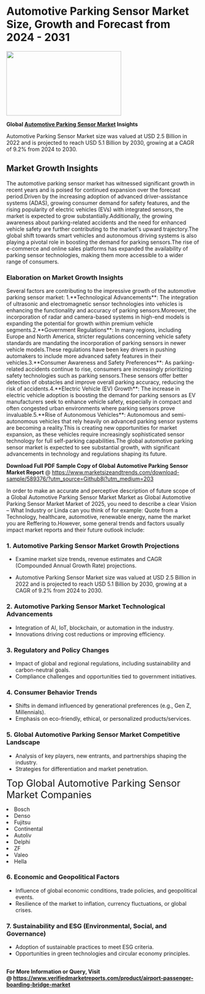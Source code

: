 <H1>Automotive Parking Sensor Market Size, Growth and Forecast from 2024 - 2031</H1><img class="aligncenter size-medium wp-image-584254" src="https://thirdeyenews.in/wp-content/uploads/2024/09/Global-Market-Research-300x168.jpeg" alt="" width="300" height="168" /><p><strong>Global&nbsp;<a href="https://www.marketsizeandtrends.com/download-sample/589376/?utm_source=Github8j?utm_medium=203">Automotive Parking Sensor Market</a> Insights</strong></p><p>Automotive Parking Sensor Market size was valued at USD 2.5 Billion in 2022 and is projected to reach USD 5.1 Billion by 2030, growing at a CAGR of 9.2% from 2024 to 2030.</p><p><h2>Market Growth Insights</h2> The automotive parking sensor market has witnessed significant growth in recent years and is poised for continued expansion over the forecast period.Driven by the increasing adoption of advanced driver-assistance systems (ADAS), growing consumer demand for safety features, and the rising popularity of electric vehicles (EVs) with integrated sensors, the market is expected to grow substantially.Additionally, the growing awareness about parking-related accidents and the need for enhanced vehicle safety are further contributing to the market's upward trajectory.The global shift towards smart vehicles and autonomous driving systems is also playing a pivotal role in boosting the demand for parking sensors.The rise of e-commerce and online sales platforms has expanded the availability of parking sensor technologies, making them more accessible to a wider range of consumers. <h3>Elaboration on Market Growth Insights</h3> Several factors are contributing to the impressive growth of the automotive parking sensor market: 1.**Technological Advancements**: The integration of ultrasonic and electromagnetic sensor technologies into vehicles is enhancing the functionality and accuracy of parking sensors.Moreover, the incorporation of radar and camera-based systems in high-end models is expanding the potential for growth within premium vehicle segments.2.**Government Regulations**: In many regions, including Europe and North America, stricter regulations concerning vehicle safety standards are mandating the incorporation of parking sensors in newer vehicle models.These regulations have been key drivers in pushing automakers to include more advanced safety features in their vehicles.3.**Consumer Awareness and Safety Preferences**: As parking-related accidents continue to rise, consumers are increasingly prioritizing safety technologies such as parking sensors.These sensors offer better detection of obstacles and improve overall parking accuracy, reducing the risk of accidents.4.**Electric Vehicle (EV) Growth**: The increase in electric vehicle adoption is boosting the demand for parking sensors as EV manufacturers seek to enhance vehicle safety, especially in compact and often congested urban environments where parking sensors prove invaluable.5.**Rise of Autonomous Vehicles**: Autonomous and semi-autonomous vehicles that rely heavily on advanced parking sensor systems are becoming a reality.This is creating new opportunities for market expansion, as these vehicles require increasingly sophisticated sensor technology for full self-parking capabilities.The global automotive parking sensor market is expected to see substantial growth, with significant advancements in technology and regulations shaping its future.</p><p><span class=""><strong>Download Full PDF Sample Copy of Global Automotive Parking Sensor Market Report</strong> @ <a href="https://www.marketsizeandtrends.com/download-sample/589376/?utm_source=Github8j?utm_medium=203" target="_blank">https://www.marketsizeandtrends.com/download-sample/589376/?utm_source=Github8j?utm_medium=203</a></span></p><p>In order to make an accurate and perceptive description of future scope of a Global&nbsp;Automotive Parking Sensor Market Market as Global&nbsp;Automotive Parking Sensor Market Market of 2025, you need to describe a clear Vision &ndash; What Industry or Linda can you think of for example: Quote from a Technology, healthcare, automotive, renewable energy, name the market you are Reffering to.However, some general trends and factors usually impact market reports and their future outlook include:</p><h3>1.&nbsp;<strong>Automotive Parking Sensor Market Growth Projections</strong></h3><ul><li>Examine market size trends, revenue estimates and CAGR (Compounded Annual Growth Rate) projections.</li><li><p>Automotive Parking Sensor Market size was valued at USD 2.5 Billion in 2022 and is projected to reach USD 5.1 Billion by 2030, growing at a CAGR of 9.2% from 2024 to 2030.</p></li></ul><h3>2.&nbsp;<strong>Automotive Parking Sensor Market Technological Advancements</strong></h3><ul><li>Integration of AI, IoT, blockchain, or automation in the industry.</li><li>Innovations driving cost reductions or improving efficiency.</li></ul><h3>3.&nbsp;<strong>Regulatory and Policy Changes</strong></h3><ul><li>Impact of global and regional regulations, including sustainability and carbon-neutral goals.</li><li>Compliance challenges and opportunities tied to government initiatives.</li></ul><h3>4.&nbsp;<strong>Consumer Behavior Trends</strong></h3><ul><li>Shifts in demand influenced by generational preferences (e.g., Gen Z, Millennials).</li><li>Emphasis on eco-friendly, ethical, or personalized products/services.</li></ul><h3>5.&nbsp;<strong>Global Automotive Parking Sensor Market Competitive Landscape</strong></h3><ul><li>Analysis of key players, new entrants, and partnerships shaping the industry.</li><li>Strategies for differentiation and market penetration.</li></ul><p data-pm-slice="1 1 []"><span style="color: inherit; font-family: inherit; font-size: 25px;">Top Global Automotive Parking Sensor Market Companies</span></p><div class="" data-test-id=""><p><li>Bosch</li><li> Denso</li><li> Fujitsu</li><li> Continental</li><li> Autoliv</li><li> Delphi</li><li> ZF</li><li> Valeo</li><li> Hella</li></p></div><h3>6.&nbsp;<strong>Economic and Geopolitical Factors</strong></h3><ul><li>Influence of global economic conditions, trade policies, and geopolitical events.</li><li>Resilience of the market to inflation, currency fluctuations, or global crises.</li></ul><h3>7.&nbsp;<strong>Sustainability and ESG (Environmental, Social, and Governance)</strong></h3><ul><li>Adoption of sustainable practices to meet ESG criteria.</li><li>Opportunities in green technologies and circular economy principles.</li></ul><h2><strong style="font-size: 14px;">For More Information or Query, Visit @&nbsp;</strong><a style="background-color: #ffffff; font-size: 14px;" href="https://www.marketsizeandtrends.com/report/automotive-parking-sensor-market/" target="_blank">https://www.verifiedmarketreports.com/product/airport-passenger-boarding-bridge-market</a></h2>